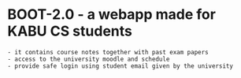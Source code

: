 # BOOT-2.0 - a webapp made for KABU CS students
	- it contains course notes together with past exam papers
 	- access to the university moodle and schedule
	- provide safe login using student email given by the university
